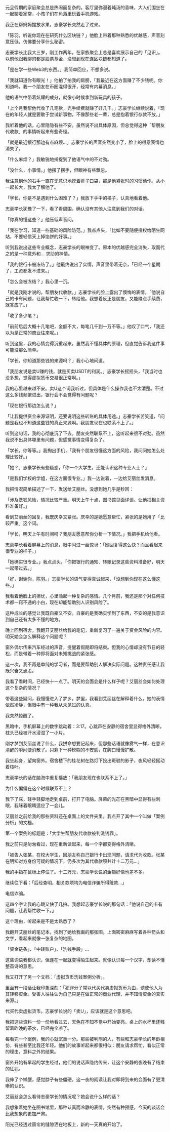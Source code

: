 元旦假期的家庭聚会总是热闹而复杂的。客厅里弥漫着炖汤的香味，大人们围坐在一起聊着家常，小孩子们在角落里玩着手机游戏。

我正在帮妈妈摆放水果，志豪学长突然走了过来。

「陈羽，听说你现在在研究什么区块链？」他脸上带着那种熟悉的优越感，声音刻意压低，仿佛要分享什么秘密。

志豪学长比我大三岁，刚工作两年，在家族聚会上总是喜欢展示自己的「见识」。以前他跟我聊的都是股票基金，没想到现在连区块链都知道了。

「是在学一些Web3的东西。」我简单回应，不想多说。

「我就知道你有眼光！」他拍了拍我的肩膀，「我最近在这方面赚了不少钱呢。你知道吗，我一个朋友在币圈混得很开，经常有内幕消息。」

他的语气中带着炫耀的成分，就像小时候拿到新玩具的孩子。

「上个月我帮他代收了几笔款，光手续费就赚了好几千。」志豪学长继续说着，「现在的年轻人就是要敢于尝试新事物，不像那些老一辈，总是抱着银行存款不放。」

我听着他的话，心里隐隐有些不安。虽然说不出具体原因，但总觉得这种「帮朋友代收款」的事情听起来有些奇怪。

「就是最近银行那边有点麻烦...」志豪学长的声音突然变小了，脸上的得意表情也消失了。

「什么麻烦？」我敏锐地捕捉到了他语气中的不对劲。

「没什么，小事情。」他摆了摆手，但眼神有些飘忽。

我注意到他的右手一直在无意识地摸着裤子口袋，那是他紧张时的习惯动作。从小一起长大，我太了解他了。

「学长，你是不是遇到什么困难了？」我放下手中的橘子，认真地看着他。

志豪学长犹豫了一下，看了看周围，确认没有其他人注意到我们的对话。

「你真的懂这些？」他压低声音问。

「我在学习，知道一些基础的风险防范。」我点点头，「比如不要随便授权给陌生网站，不要轻信天上掉馅饼的好事。」

听到我说出这些专业概念，志豪学长的眼神变了。原本的优越感完全消失，取而代之的是一种意外和... 求助的神情。

「我的银行卡被冻结了。」他最终说出了实情，声音里带着无奈，「已经一个星期了，工资都发不进来。」

「怎么会被冻结？」我心里一沉。

「就是我刚才说的，帮朋友代收款。」志豪学长的脸上露出了懊悔的表情，「他说自己的卡有问题，让我帮忙收一下，转给他。我想着反正是朋友，又能赚点手续费，就答应了。」

「收了多少笔？」

「前前后后大概十几笔吧，金额不大，每笔几千到一万不等。」他叹了口气，「我还以为是正常的商业往来呢。」

听到这里，我的心情变得沉重起来。虽然我不懂具体的原理，但直觉告诉我这件事可能没那么简单。

「学长，你知道那些钱的来源吗？」我小心地问道。

「我朋友说是卖U赚的钱，就是买卖USDT的利润。」志豪学长摇摇头，「我当时也没多想，觉得虚拟货币交易很正常啊。」

我的心里越来越不安。卖U这个词我听过，但具体是什么操作我也不太清楚。不过这么多钱频繁进出，银行会不会觉得有问题呢？

「现在银行那边怎么说？」

「让我提供资金来源证明，还要说明这些转账的具体用途。」志豪学长苦笑道，「问题是我也不知道这些钱的真正来源啊。我朋友现在也联系不上了。」

听到这句话，我的心彻底沉了下去。朋友突然联系不上，这听起来很不对劲。虽然我说不出具体哪里有问题，但感觉事情变得复杂了。

「学长，你等等。」我掏出手机，「我有个朋友很懂这方面的风险，我问问她怎么处理比较好。」

「她？」志豪学长有些疑惑，「你一个大学生，还能认识这种专业人士？」

「是我们学校的学姐，在这方面很专业。」我一边说着，一边给艾丽丝发消息。

我把情况简单描述了一下，发送给艾丽丝。没想到她几乎是秒回：

「涉及洗钱风险，情况比较严重。明天上午十点，图书馆见面详谈。让他把相关资料准备好。」

看到艾丽丝的回复，我既庆幸又紧张。庆幸的是她愿意帮忙，紧张的是她用了「比较严重」这个词。

「学长，明天上午有时间吗？我朋友愿意帮你分析一下情况。」我把手机给他看。

志豪学长看着屏幕上的消息，眼中闪过一丝惊讶：「她回复得这么快？而且看起来很专业的样子。」

「她确实很专业。」我点点头，「你把银行的通知、转账记录这些资料准备好，明天一起带过去。」

「好，谢谢你，陈羽。」志豪学长的语气变得真诚起来，「没想到你现在这么懂这些。」

我看着他脸上的担忧，心里涌起一种复杂的感情。几个月前，我还是那个对任何技术都一窍不通的小白，现在却能帮助别人识别风险了。

这种成长的感觉让我既自豪又不安。自豪的是我确实学到了东西，不安的是我意识到自己还有太多不懂的地方。

晚上回到宿舍，我翻开艾丽丝给我的笔记，重新复习了一遍关于资金风险的内容。明天她会怎么解释这个问题呢？

窗外偶尔传来汽车经过的声音，提醒着假期即将结束。但我的心情却没有节日的轻松，而是带着一种即将面对未知挑战的紧张感。

这一次，我不再是单纯的学习者，而是要帮助别人解决实际问题。这种责任感让我既兴奋又忐忑。

我看了看时间，已经快十一点了。明天的会面会是什么样子呢？艾丽丝会如何处理这个复杂的情况？

带着这些疑问，我慢慢进入了梦乡。梦里，我看到艾丽丝在解释着什么，她的表情依然冷静，但眼中有一种我从未见过的认真。

我突然惊醒了。

黑暗中，手机屏幕上的数字跳动着：3:17。心跳声在安静的宿舍里显得格外清晰，枕头已经被汗水浸湿了一小片。

刚才梦到艾丽丝说了什么，我拼命想要记起来，但那些话语就像雾气一样，在意识清醒的瞬间便消散了。只剩下一种模糊的不安感，在胸口慢慢扩散。

我坐起身，望向窗外。宿舍楼下的桂花树在路灯下投出斑驳的影子，夜风轻轻摇动着枝叶。

志豪学长的话在脑海中重复播放：「我朋友现在也联系不上了。」

为什么偏偏在这个时候联系不上？

我下了床，轻手轻脚地走到桌前，打开了电脑。屏幕的光芒在黑暗中显得有些刺眼，我眯着眼睛适应了一会儿。

艾丽丝之前给我的那些资料还在桌面上的文件夹里。我点开了其中一个叫做「案例分析」的文档。

第一个案例的标题是：「大学生帮朋友代收款被判洗钱罪」。

我之前只是匆匆看过，现在重新读起来，每一个字都变得格外清晰。

「被告人张某，在校大学生，因朋友称自己银行卡出现问题，请求代为收款。张某在明知对方身份可疑的情况下，仍多次为其代收款项共计十二万元...」

我的手指在鼠标上停住了。十二万元，志豪学长说的金额好像也差不多。

继续往下看：「后经查明，相关款项均为电信诈骗所得赃款...」

电信诈骗。

这四个字让我的心跳又快了几拍。我想起志豪学长说的那句话：「他说自己的卡有问题，让我帮忙收一下。」

这个理由，听起来是不是太熟悉了？

我翻开艾丽丝的笔记本，找到了她给我画的那张图。上面密密麻麻写着各种箭头和文字，看起来就像一张复杂的地图。

「资金链条」、「中转账户」、「洗钱手段」...

这些词语我都认识，但连在一起就变得陌生起来。就像认识每一个汉字，却读不懂整首诗的意思。

我又打开了另一个文档：「虚拟货币洗钱案例分析」。

里面有一段话让我印象深刻：「犯罪分子常以代买代卖虚拟货币为由，诱使他人为其转移资金。受害人往往认为自己只是在做正常的商业代理，并不知情资金的真实来源。」

代买代卖虚拟货币。志豪学长说的「卖U」，应该就是这个意思吧。

我把这些资料一份一份地看过去，天色在不知不觉中开始变亮。桌上的水杯里还残留着昨晚的茶水，已经完全凉了。

每看完一个案例，我的心就沉重一分。那些被判刑的人，有些和志豪学长的年龄相仿，有些甚至比我还年轻。他们的故事听起来都很相似：朋友请求帮忙，看似正常的理由，意料之外的结果。

窗外开始有早起的学生经过，他们的说话声隐约传来，让这个安静的夜晚有了结束的征兆。

我伸了个懒腰，感觉脖子有些僵硬。这一夜的阅读让我对即将到来的会面有了更清晰的认识。

艾丽丝会怎么看待志豪学长的情况呢？她会说什么样的话？

我想象着她坐在图书馆里，那种认真而冷静的表情。突然有种预感，今天的谈话会比我想象的更加严肃。

阳光已经透过窗帘的缝隙洒在地板上，新的一天真的开始了。 